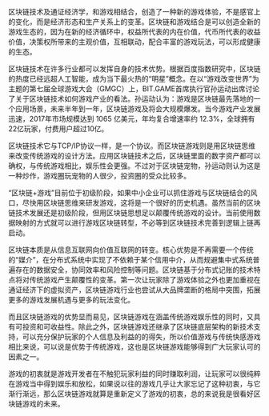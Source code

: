 区块链技术及通证经济学，和游戏相结合，创造了一种新的游戏体验，不是感官上的变化，而是经济形态和生产关系上的变革。区块链和游戏结合是可以创造全新的游戏生态的，因为在新的经济循环中，权益所代表的内在价值，代币所代表的收益价值，决策权所带来的主观价值，互相联动，配合丰富的游戏玩法，可以形成健康的生态。



区块链技术在许多行业都可以发挥自身的技术优势。根据百度指数研究中，区块链的热度已经远超人工智能，成为当下最火热的“明星”概念。在以“游戏改变世界”为主题的第七届全球游戏大会（GMGC）上，BIT.GAME首席执行官孙运动出席讨论了关于区块链技术如何游戏产业的看法。孙运动认为：游戏是区块链最先落地的一个应用场景，未来半年到一年，区块链游戏及将会大规模爆发。当今游戏产业发展迅速，2017年市场规模达到 1065 亿美元，年均复合增速率约 12.3%，全球拥有22亿玩家，付费用户超过10亿。



区块链技术它与TCP/IP协议一样，是一个协议。而区块链游戏则是用区块链思维来改变传统游戏的设计方法。应用区块链技术之后，区块链里面的数字资产都可以确权，与传统游戏相比，娱乐性会更强。不过对于区块链宠物，孙运动则认为这是一种炒作，游戏圈玩宠物的人很少，投资圈的受众比较多。



“区块链+游戏”目前位于初级阶段，如果中小企业可以抓住游戏与区块链结合的风口，尽快用区块链思维来研发游戏，这将是一个很好的历史机遇。虽然当前的区块链技术发展还是初级阶段，但用区块链思想足以颠覆传统游戏的设计。当前使用数据映射的方式就可以进行游戏区块链转型，不必等到区块链技术完善到逻辑上链再启动。



区块链本质是从信息互联网向价值互联网的转变。核心优势是不再需要一个传统的“媒介”，在分布式系统中实现了不依赖于某个信用中介，从而规避集中式系统普遍存在的数据安全，协同效率和风险控制等问题。区块链基于分布式记账的技术特点将对传统游戏产生颠覆性的变革。第一次让玩家除了游戏体验之外也更加重视在通证经济下的虚拟资产，区块链游戏行业也尝试从大品牌垄断的格局中突围，拓展更多的游戏发展机遇与更多的玩法变化。



而且区块链游戏的优势显而易见，区块链游戏在涵盖传统游戏娱乐性的同时，又具有可投资和可收益性。除此之外，区块链游戏还继承了区块链底层架构的新技术支持，可以充分保护玩家的个人信息及利益的的得失，所以价值游戏与传统快感游戏相比来说，可以说是优势于传统游戏，这也是区块链游戏能够得到广大玩家认可的因素之一。



游戏的初衷就是游戏开发者在不触犯玩家利益的同时赚取利润，让玩家可以很纯粹在游戏当中得到娱乐和放松，如果说以往的游戏几乎让大家忘记了这种初衷，与它渐行渐远，那么区块链游戏就算是重新定义了游戏的初衷，总的来说我是很看好区块链游戏的未来。
